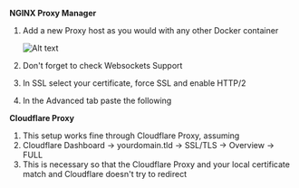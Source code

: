 **NGINX Proxy Manager**

1. Add a new Proxy host as you would with any other Docker container
   
   ![Alt text](https://laptopwiki.eu/_media/laptopwiki/guides/docker/meshcentral_npm1.jpg "a title")

2. Don't forget to check Websockets Support
3. In SSL select your certificate, force SSL and enable HTTP/2
4. In the Advanced tab paste the following

**Cloudflare Proxy**

1. This setup works fine through Cloudflare Proxy, assuming
2. Cloudflare Dashboard → yourdomain.tld → SSL/TLS → Overview → FULL
3. This is necessary so that the Cloudflare Proxy and your local certificate match and Cloudflare doesn't try to redirect